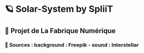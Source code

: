 # 🪐 Solar-System by SpliiT 
## 🏫 Projet de La Fabrique Numérique 
### 🔗 Sources : background : Freepik - sound : Interstellar
